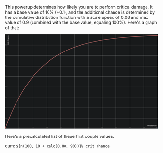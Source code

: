This powerup determines how likely you are to perform critical damage. It has a base value of 10% (+0.1), and the additional chance is determined by the cumulative distribution function with a scale speed of 0.08 and max value of 0.9 (combined with the base value, equaling 100%). Here's a graph of that:

[![image]][link]

Here's a precalculated list of these first couple values:

cum: `${n(100, 10 + calc(0.08, 90))}% crit chance`

[image]: Images/horseshoe.png
[link]: https://www.desmos.com/calculator/5ms1mobjdi